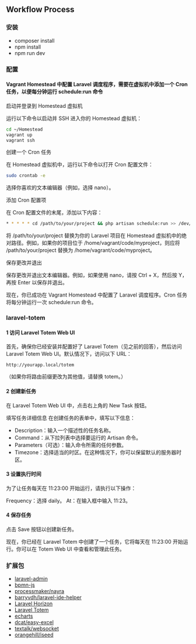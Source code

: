 ## Workflow Process

### 安装
 - composer install 
 - npm install 
 - npm run dev

### 配置
#### Vagrant Homestead 中配置 Laravel 调度程序，需要在虚拟机中添加一个 Cron 任务，以便每分钟运行 schedule:run 命令
启动并登录到 Homestead 虚拟机

运行以下命令以启动并 SSH 进入你的 Homestead 虚拟机：

```bash
cd ~/Homestead
vagrant up
vagrant ssh
```

创建一个 Cron 任务

在 Homestead 虚拟机中，运行以下命令以打开 Cron 配置文件：

```bash
sudo crontab -e
```

选择你喜欢的文本编辑器（例如，选择 nano）。

添加 Cron 配置项

在 Cron 配置文件的末尾，添加以下内容：

```bash
* * * * * cd /path/to/your/project && php artisan schedule:run >> /dev/null 2>&1
```
将 /path/to/your/project 替换为你的 Laravel 项目在 Homestead 虚拟机中的绝对路径。例如，如果你的项目位于 /home/vagrant/code/myproject，则应将 /path/to/your/project 替换为 /home/vagrant/code/myproject。

保存更改并退出

保存更改并退出文本编辑器。例如，如果使用 nano，请按 Ctrl + X，然后按 Y，再按 Enter 以保存并退出。

现在，你已成功在 Vagrant Homestead 中配置了 Laravel 调度程序。Cron 任务将每分钟运行一次 schedule:run 命令。

### laravel-totem
#### 1 访问 Laravel Totem Web UI

首先，确保你已经安装并配置好了 Laravel Totem（见之前的回答），然后访问 Laravel Totem Web UI。默认情况下，访问以下 URL：
```
http://yourapp.local/totem
```
（如果你将路由前缀更改为其他值，请替换 totem。）

#### 2 创建新任务

在 Laravel Totem Web UI 中，点击右上角的 New Task 按钮。

填写任务详细信息 在创建任务的表单中，填写以下信息：

- Description：输入一个描述性的任务名称。
- Command：从下拉列表中选择要运行的 Artisan 命令。
- Parameters（可选）：输入命令所需的任何参数。
- Timezone：选择适当的时区。在这种情况下，你可以保留默认的服务器时区。

#### 3 设置执行时间

为了让任务每天在 11:23:00 开始运行，请执行以下操作：

Frequency：选择 daily。
At：在输入框中输入 11:23。
#### 4 保存任务

点击 Save 按钮以创建新任务。

现在，你已经在 Laravel Totem 中创建了一个任务，它将每天在 11:23:00 开始运行。你可以在 Totem Web UI 中查看和管理此任务。

### 扩展包
 - [laravel-admin]()
 - [bpmn-js]()
 - [processmaker/nayra]()
 - [barryvdh/laravel-ide-helper]()
 - [Laravel Horizon](https://learnku.com/docs/laravel/9.x/horizon/12268#591671)
 - [Laravel Totem](https://github.com/codestudiohq/laravel-totem)
 - [echarts](https://echarts.apache.org/zh/index.html)
 - [dcat/easy-excel]()
 - [textalk/websocket]()
 - [orangehill/iseed]()
